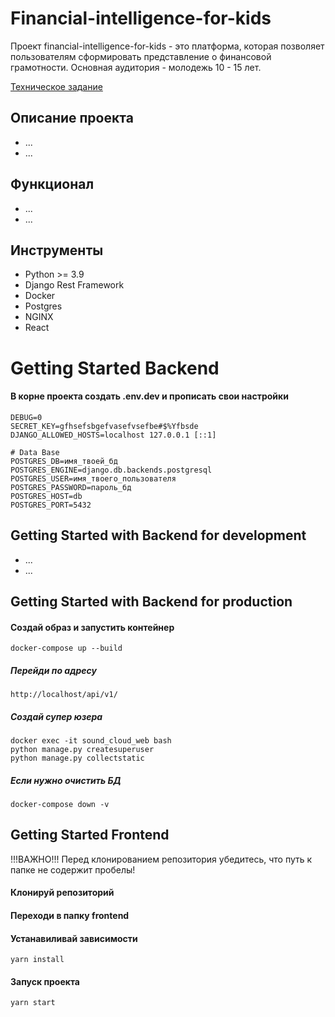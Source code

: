 # Financial-intelligence-for-kids

Проект financial-intelligence-for-kids - это платформа, которая позволяет пользователям сформировать представление о
финансовой грамотности. Основная аудитория - молодежь 10 - 15 лет.

[Техническое задание](./docs/technical_requirements.md)

## Описание проекта

- ...
- ...

## Функционал

- ...
- ...

## Инструменты

- Python >= 3.9
- Django Rest Framework
- Docker
- Postgres
- NGINX
- React

# Getting Started Backend

#### В корне проекта создать .env.dev и прописать свои настройки

    DEBUG=0
    SECRET_KEY=gfhsefsbgefvasefvsefbe#$%Yfbsde
    DJANGO_ALLOWED_HOSTS=localhost 127.0.0.1 [::1]

    # Data Base
    POSTGRES_DB=имя_твоей_бд
    POSTGRES_ENGINE=django.db.backends.postgresql
    POSTGRES_USER=имя_твоего_пользователя
    POSTGRES_PASSWORD=пароль_бд
    POSTGRES_HOST=db
    POSTGRES_PORT=5432

## Getting Started with Backend for development

- ...
- ...

## Getting Started with Backend for production

#### Создай образ и запустить контейнер

    docker-compose up --build

##### Перейди по адресу

    http://localhost/api/v1/

##### Создай супер юзера

    docker exec -it sound_cloud_web bash
    python manage.py createsuperuser
    python manage.py collectstatic

##### Если нужно очистить БД

    docker-compose down -v

## Getting Started Frontend

!!!ВАЖНО!!!
Перед клонированием репозитория убедитесь, что путь к папке не содержит пробелы!

#### Клонируй репозиторий

#### Переходи в папку frontend

#### Устанавиливай зависимости

    yarn install

#### Запуск проекта

    yarn start

